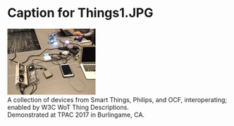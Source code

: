 # Caption for Things1.JPG
![Things1](Things1_thumbnail.jpg)  
A collection of devices from Smart Things, Philips, and OCF, interoperating; enabled by W3C WoT Thing Descriptions.  
Demonstrated at TPAC 2017 in Burlingame, CA.
